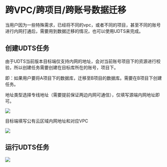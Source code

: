 # 跨VPC/跨项目/跨账号数据迁移

当用户因为一些特殊需求，已经将不同的vpc，或者不同的项目，甚至不同的账号进行内网打通后，需要用到数据迁移的情况，也可以使用UDTS来完成。


## 创建UDTS任务

由于UDTS当前版本目标端仅支持内网的地址，会对当前账号项目下的资源进行校验，所以创建任务需要创建在目标库所在的账号，项目下。

即：如果用户要将A项目下的数据库，迁移至B项目的数据库。需要在B项目下创建任务。


地址类型选择专线地址（需要提前保证两边内网可通信），仅填写源端内网地址即可。

![](http://udts-doc.cn-bj.ufileos.com/speed001.png)

目标端填写公有云区域内网地址和对应VPC

![](http://udts-doc.cn-bj.ufileos.com/connect003.png)



## 运行UDTS任务

![](http://udts-doc.cn-bj.ufileos.com/connect004.png)
